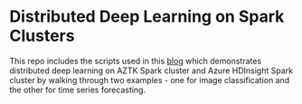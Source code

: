 # Distributed Deep Learning on Spark Clusters

This repo includes the scripts used in this [blog](https://blogs.technet.microsoft.com/machinelearning/2018/08/02/distributed-deep-learning-on-aztk-and-hdinsight-spark-clusters/) 
which demonstrates distributed deep learning on AZTK Spark cluster and Azure HDInsight Spark cluster by walking through two examples - one 
for image classification and the other for time series forecasting.
